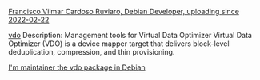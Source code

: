 [Francisco Vilmar Cardoso Ruviaro, Debian Developer, uploading since 2022-02-22](https://nm.debian.org/person/vilmar/)

[vdo](https://github.com/dm-vdo/vdo)
Description:
Management tools for Virtual Data Optimizer
Virtual Data Optimizer (VDO) is a device mapper target that delivers
block-level deduplication, compression, and thin provisioning.

[I'm maintainer the vdo package in Debian](https://tracker.debian.org/vdo)
